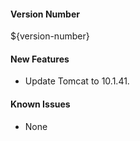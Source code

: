 #### Version Number
${version-number}

#### New Features
- Update Tomcat to 10.1.41.

#### Known Issues
- None
